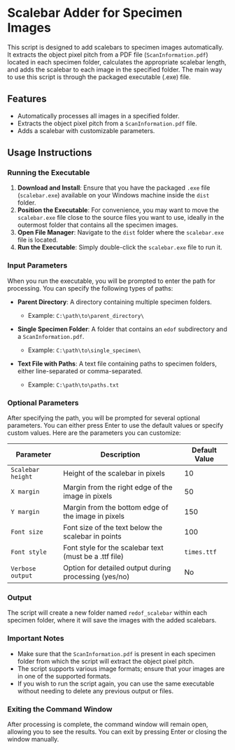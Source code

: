 # Scalebar Adder for Specimen Images

This script is designed to add scalebars to specimen images automatically. It extracts the object pixel pitch from a PDF file (`ScanInformation.pdf`) located in each specimen folder, calculates the appropriate scalebar length, and adds the scalebar to each image in the specified folder. The main way to use this script is through the packaged executable (.exe) file.

## Features

- Automatically processes all images in a specified folder.
- Extracts the object pixel pitch from a `ScanInformation.pdf` file.
- Adds a scalebar with customizable parameters.

## Usage Instructions

### Running the Executable

1. **Download and Install**: Ensure that you have the packaged `.exe` file (`scalebar.exe`) available on your Windows machine inside the `dist` folder.
2. **Position the Executable**: For convenience, you may want to move the `scalebar.exe` file close to the source files you want to use, ideally in the outermost folder that contains all the specimen images.
3. **Open File Manager**: Navigate to the `dist` folder where the `scalebar.exe` file is located.
4. **Run the Executable**: Simply double-click the `scalebar.exe` file to run it.

### Input Parameters

When you run the executable, you will be prompted to enter the path for processing. You can specify the following types of paths:

- **Parent Directory**: A directory containing multiple specimen folders.
  - Example: `C:\path\to\parent_directory\`
  
- **Single Specimen Folder**: A folder that contains an `edof` subdirectory and a `ScanInformation.pdf`.
  - Example: `C:\path\to\single_specimen\`
  
- **Text File with Paths**: A text file containing paths to specimen folders, either line-separated or comma-separated.
  - Example: `C:\path\to\paths.txt`

### Optional Parameters

After specifying the path, you will be prompted for several optional parameters. You can either press Enter to use the default values or specify custom values. Here are the parameters you can customize:

| Parameter               | Description                                                            | Default Value |
|-------------------------|------------------------------------------------------------------------|---------------|
| `Scalebar height`      | Height of the scalebar in pixels                                      | 10            |
| `X margin`             | Margin from the right edge of the image in pixels                     | 50            |
| `Y margin`             | Margin from the bottom edge of the image in pixels                    | 150           |
| `Font size`            | Font size of the text below the scalebar in points                    | 100           |
| `Font style`           | Font style for the scalebar text (must be a .ttf file)               | `times.ttf`   |
| `Verbose output`       | Option for detailed output during processing (yes/no)                 | No            |

### Output

The script will create a new folder named `redof_scalebar` within each specimen folder, where it will save the images with the added scalebars.

### Important Notes

- Make sure that the `ScanInformation.pdf` is present in each specimen folder from which the script will extract the object pixel pitch.
- The script supports various image formats; ensure that your images are in one of the supported formats.
- If you wish to run the script again, you can use the same executable without needing to delete any previous output or files.

### Exiting the Command Window

After processing is complete, the command window will remain open, allowing you to see the results. You can exit by pressing Enter or closing the window manually.
